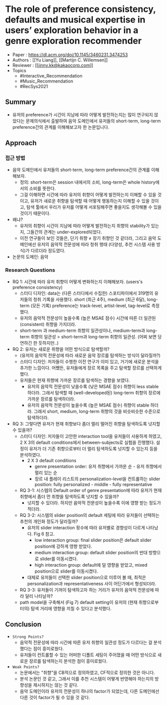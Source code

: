 # The role of preference consistency, defaults and musical expertise in users’ exploration behavior in a genre exploration recommender

- Paper : <https://dl.acm.org/doi/10.1145/3460231.3474253>
- Authors : [[Yu Liang]], [[Martijn C. Willemsen]]
- Reviewer : [[jinny.kk@kakaocorp.com]]
- Topics
  - #Interactive_Recommendation
  - #Music_Recommendation
  - #RecSys2021

## Summary

- 유저의 preference가 시간이 지남에 따라 어떻게 발전하는지는 많이 연구되지 않았다는 문제의식에서 출발하여 음악 도메인에서 유저들의 short-term, long-term preference간의 관계를 이해해보고자 한 논문입니다.

## Approach

### 접근 방법

- 음악 도메인에서 유저들의 short-term, long-term preference간의 관계를 이해해보자.
  - 정의: short-term은 session 내에서의 소비, long-term은 whole history에서의 소비를 뜻한다.
  - 그걸 이해하면 시간에 따라 유저의 취향이 어떻게 발전하는지 이해할 수 있을 것이고, 유저가 새로운 취향을 탐색할 때 어떻게 행동하는지 이해할 수 있을 것이고, 탐색 툴에서 우리가 유저를 어떻게 서포팅해주면 좋을지도 생각해볼 수 있을 것이기 때문이다.
- 왜냐?
  - 유저의 취향이 시간이 지남에 따라 어떻게 발전하는지 취향의 stability가 있는지, 그들간의 관계는 under-explored되었다.
  - 이전 연구들이 보인 것들은, 단기 취향 ≠ 장기 취향인 것 같더라, 그리고 음악 도메인에선 유저의 음악적 전문성에 따라 청취 행태 (다양성, 추천 시스템 사용 방식)가 다르더라 정도였다.
- 논문의 도메인: 음악

### Research Questions

- RQ 1: 시간에 따라 유저 취향이 어떻게 변화하는지 이해해보자. (users's preference consistency)
  - 스터디 디자인: data는 (다른 스터디에서 수집한) 스포티파이에서 319명의 유저들의 청취 기록을 사용했다. short (최근 4주), medium (최근 6달), long-term (모든 기록) preference는 track-level, artist-level, tag-level로 측정했다.
  - 유저의 음악적 전문성이 높을수록 (높은 MSAE 점수) 시간에 따른 더 일관된 (consistent) 취향을 가지더라.
  - short-term 과 medium-term 취향의 일관성이나, medium-term과 long-term 취향의 일관성 > short-term과 long-term 취향의 일관성. (어찌 보면 당연하긴 한 듯하지만..)
- RQ 2: 유저는 새로운 취향을 어떤 방식으로 탐색할까?
  - (유저의 음악적 전문성에 따라 새로운 음악 장르를 탐색하는 방식이 달라질까?)
  - 스터디 디자인: 저자들이 수행한 이전 연구가 이미 있고, 거기에 새로운 분석을 추가한 느낌이다. 어쨌든, 유저들에게 장르 목록을 주고 탐색할 장르를 선택하게 했다.
  - 유저들은 현재 취향에 가까운 장르를 탐색하는 경향을 보였다.
    - 유저의 음악적 전문성이 낮을수록 (낮은 MSAE 점수) 취향이 less stable 하더라. 그래서 탐색할 때 (well-developed된) long-term 취향의 장르에 가까운 장르를 탐색하더라.
    - 유저의 음악적 전문성이 높을수록 (높은 MSAE 점수) 취향이 stable 하더라. 그래서 short, medium, long-term 취향의 것을 비슷비슷한 수준으로 탐색하더라.
- RQ 3: 그렇다면 유저가 현재 취향보다 좀더 멀리 떨어진 취향을 탐색하도록 넛지할 수 있을까?
  - 스터디 디자인: 저자들이 고안한 interaction tool을 유저들이 사용하게 하였고, 2 X 3의 default conditions에서 between-subjects로 실험을 진행했다. 설정이 유저가 더 기존 취향으로부터 더 멀리 탐색하도록 넛지할 수 있는지 등을 분석하였다.
    - 2 X 3 default conditions
      - genre presentation order: 유저 취향에서 가까운 순 - 유저 취향에서 멀리 있는 순
      - 장르 내 플레이 리스트의 personalization-level을 컨트롤하는 slider position: fully personalized - middle - fully representative
  - RQ 3-1: 시스템의 Default order of genre presentation에 따라 유저가 현재 취향에서 좀더 먼 취향을 탐색하도록 넛지할 수 있을까?
    - 넛지할 수 있더라. 하지만 음악적 전문성이 높을수록 이에 영향 받는 정도가 적더라.
  - RQ 3-2: 시스템의 slider position의 default 세팅에 따라 유저들이 선택하는 추천의 개인화 정도가 달라질까?
    - 유저의 slider interaction 횟수에 따라 유저별로 경향성이 다르게 나타났다. Fig 6 참고.
      - low interaction group: final slider position은 default slider position에 강하게 영향 받았다.
      - medium interaction group: default slider position의 반대 방향으로 slider를 이동시켰다.
      - high interaction group: default에 덜 영향을 받았고, mixed position으로 slider를 이동시켰다.
    - 대체로 유저들이 선택한 slider position으로 미루어 볼 때, 최적은 personalization과 representativeness 사이 어딘가에서 형성되더라.
  - RQ 3-3: 유저들이 기꺼이 탐색하고자 하는 거리가 유저의 음악적 전문성에 따라 달리 나타날까?
  - path model을 구축해서 (Fig 7) default setting이 유저의 (현재 취향으로부터의) 탐색 거리에 영향을 끼칠 수 있다고 분석했다.

## Conclusion

- `Strong Points?`
  - 음악적 전문성에 따라 시간에 따른 유저 취향의 일관성 정도가 다르다는 걸 분석했다는 점이 흥미로웠다.
  - 유저들이 컨트롤할 수 있는 어떠한 디폴트 세팅이 주어졌을 때 어떤 방식으로 새로운 장르를 탐색하는지 분석한 점이 흥미로웠다.
- `Weak Points?`
  - 논문에서는 "취향"을 CB적으로 정의하였고, CF적으로 정의한 것은 아니다.
  - 분석 논문인 것 같고, 그래서 이를 추천 시스템이 어떻게 반영해야 하는지의 방향성을 제시하지는 않는 것 같다.
  - 음악 도메인이라 유저의 전문성이 하나의 factor가 되었는데, 다른 도메인에선 다른 것이 factor가 될 수 있을 것 같다.
